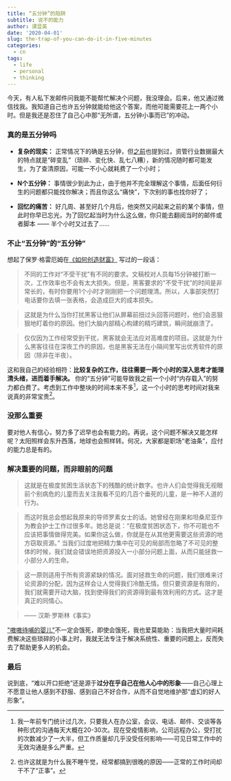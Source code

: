 ```yaml
---
title: “五分钟”的陷阱
subtitle: 说不的能力
author: 谭显英
date: '2020-04-01'
slug: the-trap-of-you-can-do-it-in-five-minutes
categories:
  - cn
tags:
  - life
  - personal
  - thinking
---
```


今天，有人私下发邮件问我能不能帮忙解决个问题，我没理会。后来，他又通过微信找我。我知道自己也许五分钟就能给他这个答案，而他可能需要花上一两个小时。但是我还是忍住了自己心中那“无所谓，五分钟小事而已”的冲动。

### 真的是五分钟吗

- **复杂的现实：** 正常情况下的确是五分钟，但[之前](/post/2019/11/14/r-in-insurance-amc/)也提到过，资管行业数据最大的特点就是“碎变乱”（琐碎、变化快、乱七八糟），新的情况随时都可能发生，为了查清原因，可能一不小心就耗费了一个小时；

- **N个五分钟：** 事情很少到此为止，由于他并不完全理解这个事情，后面任何衍生的问题都只能找你解决；而且你这么“痛快”，下次别的事也找你好了；

- **回忆的痛苦：** 好几周、甚至好几个月后，他突然又问起来之前的某个事情，但此时你早已忘光，为了回忆起当时为什么这么做，你只能去翻阅当时的邮件或者脚本 —— 半个小时又过去了……

### 不止“五分钟”的“五分钟”

想起了保罗·格雷厄姆在[《如何创造财富》](http://paulgraham.com/wealth.html) 写过的一段话：

> 不同的工作对“不受干扰”有不同的要求。文稿校对人员每15分钟被打断一次，工作效率也不会有太大损失。但是，黑客要求的“不受干扰”的时间是非常长的，有时你要用1个小时才刚刚把一个问题理清。所以，人事部突然打电话要你去填一张表格，会造成巨大的成本损失。

> 这就是为什么当你打扰黑客让他们从屏幕前扭过头回答问题时，他们会恶狠狠地盯着你的原因。他们大脑内部精心构建的精巧建筑，瞬间就崩溃了。

> 仅仅因为工作经常受到干扰，黑客就会无法应对高难度的项目。这就是为什么黑客往往在深夜工作的原因，也是黑客无法在小隔间里写出优秀软件的原因（除非在半夜）。

这和我自己的经验相符：__比较复杂的工作，往往需要一两个小时的深入思考才能理清头绪，进而着手解决。__ 你的“五分钟”可能导致我之前一个小时“内存载入”的努力都白费了。考虑到工作中整块的时间本来不多[^1]，这一个小时的思考时间对我来说真的非常宝贵[^2]。

[^1]: 我一年前专门统计过几次，只要我人在办公室，会议、电话、邮件、交谈等各种形式的沟通每天大概在20-30次。现在受疫情影响，公司远程办公，受打扰的次数减少了一大半，但工作质量却几乎没受任何影响——可见日常工作中的无效沟通是多么严重。

[^2]: 也许这就是为什么我不睡午觉，经常都搞到很晚的原因——正常的工作时间却干不了“正事”。

### 没那么重要

要对他人有信心，努力多了迟早也会有能力的。再说，这个问题不解决又能怎样呢？太阳照样会东升西落，地球也会照样转。何况，大家都是职场“老油条”，应付的能力总是有的。

### 解决重要的问题，而非眼前的问题

> 这就是在极度贫困生活状态下的残酷的统计数字。也许人们会觉得我无视眼前个别病危的儿童而去关注我看不见的几百个垂死的儿童，是一种不人道的行为。

> 而这时我总会想起我原来的导师罗素女士的话。她曾经在刚果和坦桑尼亚作为教会护士工作过很多年。她总是说：“在极度贫困状态下，你不可能也不应该把事情做得完美。如果你这么做，你就是在从其他更需要这些资源的地方窃取资源。” 当我们过度地把精力集中在可见的局部而忽略了不可见的整体的时候，我们就会错误地把资源投入一小部分问题上面，从而只能拯救一小部分人的生命。

> 这一原则适用于所有资源紧缺的情况。面对拯救生命的问题，我们很难来讨论资源的分配，因为这样会让人觉得我们冷酷无情。但只要资源是有限的，我们就需要开动大脑，找到使得我们的资源得到最有效利用的方式。这才是真正的同情心。

> —— 汉斯·罗斯林《事实》

["嗷嗷待哺的婴儿"](https://yihui.org/cn/2019/07/excessive-empathy/)不一定会饿死，即使会饿死，我也爱莫能助：当我把大量时间耗费解决这些琐碎的小事上时，我就无法专注于解决系统性、重要的问题上，反而失去了帮助更多人的机会。

### 最后

说到底，“难以开口拒绝”还是源于**过分在乎自己在他人心中的形象**——自己心理上不愿意让他人感到不舒服、感到自己不好合作，从而不自觉地维护那“虚幻的好人形象”。
